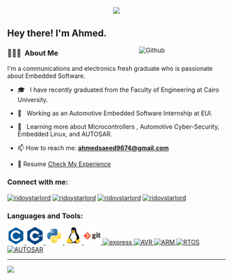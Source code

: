 
<p align="center"><img src="https://media3.giphy.com/media/v1.Y2lkPTc5MGI3NjExZDNobHY2aW5mMjNwMzVvZXJ5eTNyd3lpN2tpNzc5eG83YjhtbDZ3NyZlcD12MV9pbnRlcm5hbF9naWZfYnlfaWQmY3Q9cw/YSkKad8MDvSShubszR/giphy.gif"/></p>

<h2> Hey there! I'm Ahmed.</h2>

<img width="200" align="right" alt="Github" src="https://raw.githubusercontent.com/TheDudeThatCode/TheDudeThatCode/master/Assets/Developer.gif" />


<h3> 👨🏻‍💻 &nbsp;About Me </h3>

I'm a communications and electronics fresh graduate who is passionate about Embedded Software.

- 🎓 &nbsp; I have recently graduated from the Faculty of Engineering at Cairo University.
- 💼 &nbsp; Working as an Automotive Embedded Software Internship at EUI.
- 🌱 &nbsp; Learning more about Microcontrollers , Automotive Cyber-Security, Embedded Linux, and AUTOSAR. 
- 📫   How to reach me: **ahmedsaeed9674@gmail.com**

- 📄 Resume [Check My Experience](https://drive.google.com/file/d/1Wl4gCNfGoOVYbfQeZ3N7B0K5M-vYOsw2/view?usp=sharing)

<h3 align="left">Connect with me:</h3>
<p align="left">
<a href="https://www.linkedin.com/in/ahmed-saeed-5a79991a8/" target="blank"><img align="center" src="https://raw.githubusercontent.com/rahuldkjain/github-profile-readme-generator/master/src/images/icons/Social/linked-in-alt.svg" alt="ridoystarlord" height="30" width="40" /></a>
<a href="https://www.facebook.com/profile.php?id=100007982555386&mibextid=ZbWKwL"><img align="center" src="https://raw.githubusercontent.com/rahuldkjain/github-profile-readme-generator/master/src/images/icons/Social/facebook.svg" alt="ridoystarlord" height="30" width="40" /></a>
<a href="https://www.hackerrank.com/profile/ahmedsaeed9674" target="blank"><img align="center" src="https://raw.githubusercontent.com/rahuldkjain/github-profile-readme-generator/master/src/images/icons/Social/hackerrank.svg" alt="ridoystarlord" height="30" width="40" /></a>
<a href="https://leetcode.com/Ahmed-Saeed/" target="blank"><img align="center" src="https://raw.githubusercontent.com/rahuldkjain/github-profile-readme-generator/master/src/images/icons/Social/leet-code.svg" alt="ridoystarlord" height="30" width="40" /></a>
</p>

<h3 align="left">Languages and Tools:</h3>
<p align="left">
  <a href="https://www.w3schools.com/c/index.php" target="_blank" rel="noreferrer"> <img src="https://github.com/devicons/devicon/blob/master/icons/c/c-plain.svg" alt="C" width="40" height="40"/> </a> 
  <a href="https://www.w3schools.com/cpp/" target="_blank" rel="noreferrer"> <img src="https://github.com/devicons/devicon/blob/master/icons/cplusplus/cplusplus-plain.svg" alt="C++" width="40" height="40"/> </a> 
  <a href="https://www.w3schools.com/python/default.asp" target="_blank" rel="noreferrer"> <img src="https://github.com/devicons/devicon/blob/master/icons/python/python-original.svg" alt="python" width="40" height="40"/> </a> 
  <a href="https://linuxjourney.com/" target="_blank" rel="noreferrer"> <img src="https://github.com/devicons/devicon/blob/master/icons/linux/linux-original.svg" alt="linux" width="40" height="40"/> </a>
  <a href="https://git-scm.com/" target="_blank" rel="noreferrer"> <img src="https://github.com/devicons/devicon/blob/master/icons/git/git-original-wordmark.svg" alt="git" width="40" height="40"/> </a> 
  <a href="https://carla.org/" target="_blank" rel="noreferrer"> <img src="https://archive.org/services/img/github.com-carla-simulator-carla_-_2017-11-18_19-32-41" alt="express" width="40" height="40"/> 
  <a href="https://www.circuitstoday.com/avr-microcontroller-tutorial" target="_blank" rel="noreferrer"> <img src="https://www.watelectronics.com/wp-content/uploads/AVR-Microcontroller.jpg" alt="AVR" width="40" height="40"/> </a>
  <a href="https://www.newbiehack.com/categories/newbiehack-ARM-tutorial" target="_blank" rel="noreferrer"> <img src="https://www.ti.com/diagrams/mspkeil_keil_rgb_2015_special.jpg" alt="ARM" width="40" height="40"/> </a> 
  <a href="https://www.freertos.org/index.html" target="_blank" rel="noreferrer"> <img src="https://upload.wikimedia.org/wikipedia/commons/thumb/3/3e/FreeRTOS_logo_2005.svg/357px-FreeRTOS_logo_2005.svg.png?20170827135614" alt="RTOS" width="40" height="40"/> </a> 
  <a href="https://www.autosar.org/" target="_blank" rel="noreferrer"> <img src="https://vehicle-electronics.biz/sites/default/files/styles/large/public/field/image/autostand.jpg?itok=zuitIfbF" alt="AUTOSAR" width="40" height="40"/> </a> 
  </p>

---------------------------------------------------------------------------------------------------------------------------------------------------------------------------------


</p align="center"><img src="https://news.crunchbase.com/wp-content/uploads/2018/07/self-driving-cars.gif"/></p>
